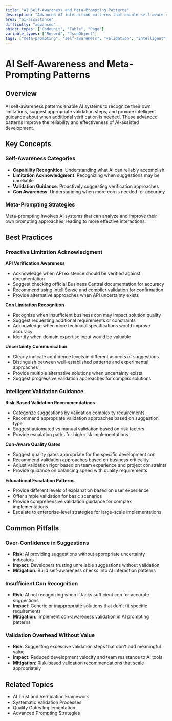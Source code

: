 ```yaml
---
title: "AI Self-Awareness and Meta-Prompting Patterns"
description: "Advanced AI interaction patterns that enable self-aware validation, meta-prompting strategies, and intelligent limitation recognition"
area: "ai-assistance"
difficulty: "advanced"
object_types: ["Codeunit", "Table", "Page"]
variable_types: ["Record", "JsonObject"]
tags: ["meta-prompting", "self-awareness", "validation", "intelligent", "patterns"]
---
```


# AI Self-Awareness and Meta-Prompting Patterns

## Overview

AI self-awareness patterns enable AI systems to recognize their own limitations, suggest appropriate validation steps, and provide intelligent guidance about when additional verification is needed. These advanced patterns improve the reliability and effectiveness of AI-assisted development.

## Key Concepts

### Self-Awareness Categories
- **Capability Recognition**: Understanding what AI can reliably accomplish
- **Limitation Acknowledgment**: Recognizing when suggestions may be unreliable
- **Validation Guidance**: Proactively suggesting verification approaches
- **Con Awareness**: Understanding when more con is needed for accuracy

### Meta-Prompting Strategies
Meta-prompting involves AI systems that can analyze and improve their own prompting approaches, leading to more effective interactions.

## Best Practices

### Proactive Limitation Acknowledgment

**API Verification Awareness**
- Acknowledge when API existence should be verified against documentation
- Suggest checking official Business Central documentation for accuracy
- Recommend using IntelliSense and compiler validation for confirmation
- Provide alternative approaches when API uncertainty exists

**Con Limitation Recognition**
- Recognize when insufficient business con may impact solution quality
- Suggest requesting additional requirements or constraints
- Acknowledge when more technical specifications would improve accuracy
- Identify when domain expertise input would be valuable

**Uncertainty Communication**
- Clearly indicate confidence levels in different aspects of suggestions
- Distinguish between well-established patterns and experimental approaches
- Provide multiple alternative solutions when uncertainty exists
- Suggest progressive validation approaches for complex solutions

### Intelligent Validation Guidance

**Risk-Based Validation Recommendations**
- Categorize suggestions by validation complexity requirements
- Recommend appropriate validation approaches based on suggestion type
- Suggest automated vs manual validation based on risk factors
- Provide escalation paths for high-risk implementations

**Con-Aware Quality Gates**
- Suggest quality gates appropriate for the specific development con
- Recommend validation approaches based on business criticality
- Adjust validation rigor based on team experience and project constraints
- Provide guidance on balancing speed with quality requirements

**Educational Escalation Patterns**
- Provide different levels of explanation based on user experience
- Offer simple validation for basic scenarios
- Provide comprehensive validation guidance for complex implementations
- Escalate to enterprise-level strategies for large-scale implementations

## Common Pitfalls

### Over-Confidence in Suggestions
- **Risk**: AI providing suggestions without appropriate uncertainty indicators
- **Impact**: Developers trusting unreliable suggestions without validation
- **Mitigation**: Build self-awareness checks into AI interaction patterns

### Insufficient Con Recognition
- **Risk**: AI not recognizing when it lacks sufficient con for accurate suggestions
- **Impact**: Generic or inappropriate solutions that don't fit specific requirements
- **Mitigation**: Implement con-awareness validation in AI prompting patterns

### Validation Overhead Without Value
- **Risk**: Suggesting excessive validation steps that don't add meaningful value
- **Impact**: Reduced development velocity and team resistance to AI tools
- **Mitigation**: Risk-based validation recommendations that scale appropriately

## Related Topics

- AI Trust and Verification Framework
- Systematic  Validation Processes
- Quality Gates Implementation
- Advanced Prompting Strategies

